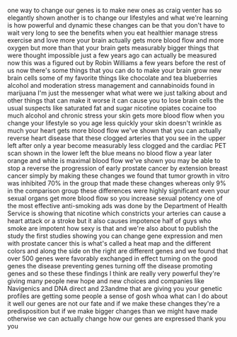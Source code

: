 
one way to change our genes is to make
new ones as craig venter has so
elegantly shown another is to change our
lifestyles and what we&#39;re learning is
how powerful and dynamic these changes
can be that you don&#39;t have to wait very
long to see the benefits when you eat
healthier manage stress exercise and
love more your brain actually gets more
blood flow and more oxygen but more than
that your brain gets measurably bigger
things that were thought impossible just
a few years ago can actually be measured
now this was a figured out by Robin
Williams a few years before the rest of
us now there&#39;s some things that you can
do to make your brain grow new brain
cells some of my favorite things like
chocolate and tea blueberries alcohol
and moderation stress management and
cannabinoids found in marijuana I&#39;m just
the messenger what what were we just
talking about
and other things that can make it worse
it can cause you to lose brain cells the
usual suspects like saturated fat and
sugar nicotine opiates cocaine too much
alcohol and chronic stress your skin
gets more blood flow when you change
your lifestyle so you age less quickly
your skin doesn&#39;t wrinkle as much your
heart gets more blood flow we&#39;ve shown
that you can actually reverse heart
disease that these clogged arteries that
you see in the upper left after only a
year become measurably less clogged and
the cardiac PET scan shown in the lower
left the blue means no blood flow
a year later orange and white is maximal
blood flow we&#39;ve shown you may be able
to stop a reverse the progression of
early prostate cancer by extension
breast cancer simply by making these
changes we found that tumor growth in
vitro was inhibited 70% in the group
that made these changes whereas only 9%
in the comparison group these
differences were highly significant even
your sexual organs get more blood flow
so you increase sexual potency one of
the most effective anti-smoking ads was
done by the Department of Health Service
is showing that nicotine which
constricts your arteries can cause a
heart attack or a stroke but it also
causes impotence half of guys who smoke
are impotent how sexy is that
and we&#39;re also about to publish the
study the first studies showing you can
change gene expression and men with
prostate cancer this is what&#39;s called a
heat map and the different colors and
along the side on the right are
different genes and we found that over
500 genes were favorably exchanged in
effect turning on the good genes the
disease preventing genes turning off the
disease promoting genes and so these
these findings I think are really very
powerful they&#39;re giving many people new
hope and new choices and companies like
Navigenics and DNA direct and 23andme
that are giving you your genetic
profiles are getting some people a sense
of gosh whoa what can I do about it
well our genes are not our fate and if
we make these changes they&#39;re a
predisposition but if we make bigger
changes than we might have made
otherwise we can actually change how our
genes are expressed thank you
you
